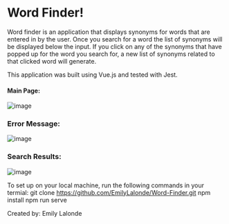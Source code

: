 # Word Finder!

Word finder is an application that displays synonyms for words that are entered in by the user. Once you search for a word the list of synonyms will be displayed below the input. If you click on any of the synonyms that have popped up for the word you search for, a new list of synonyms related to that clicked word will generate.

This application was built using Vue.js and tested with Jest.


#### Main Page:
![image](https://user-images.githubusercontent.com/47184994/68326552-e671ee80-0088-11ea-8724-960a39d3b4cb.png)

### Error Message:
![image](https://user-images.githubusercontent.com/47184994/68326631-0acdcb00-0089-11ea-9aaf-12f3234774d7.png)

### Search Results:
![image](https://user-images.githubusercontent.com/47184994/68326665-1ae5aa80-0089-11ea-8a1d-f44923344d70.png)


To set up on your local machine, run the following commands in your termial:
git clone https://github.com/EmilyLalonde/Word-Finder.git
npm install
npm run serve

Created by: Emily Lalonde
